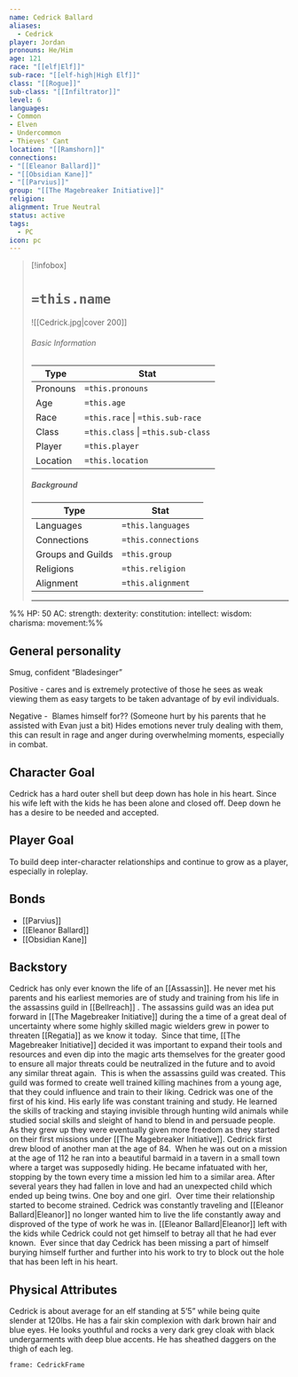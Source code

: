 ```yaml
---
name: Cedrick Ballard
aliases:
  - Cedrick
player: Jordan
pronouns: He/Him
age: 121
race: "[[elf|Elf]]"
sub-race: "[[elf-high|High Elf]]"
class: "[[Rogue]]"
sub-class: "[[Infiltrator]]"
level: 6
languages:
- Common
- Elven
- Undercommon
- Thieves' Cant
location: "[[Ramshorn]]"
connections: 
- "[[Eleanor Ballard]]"
- "[[Obsidian Kane]]"
- "[[Parvius]]"
group: "[[The Magebreaker Initiative]]"
religion:
alignment: True Neutral
status: active
tags:
  - PC
icon: pc
---
```

> [!infobox]
> # `=this.name` 
> ![[Cedrick.jpg|cover 200]]
> ###### Basic Information
> | Type | Stat |
> | ---- | ---- |
> | Pronouns | `=this.pronouns` |
> | Age | `=this.age` |
> |  Race | `=this.race` \| `=this.sub-race`|
> |  Class    | `=this.class` \| `=this.sub-class`   |
> | Player | `=this.player` |
> | Location | `=this.location` |
>
> ##### Background
> | Type | Stat |
> | ---- | ---- |
> |  Languages | `=this.languages` |
> | Connections| `=this.connections` |
> | Groups and Guilds | `=this.group` |
> | Religions | `=this.religion` |
> | Alignment| `=this.alignment` |
> ---

%% HP: 50
AC:
strength:
dexterity:
constitution:
intellect:
wisdom:
charisma: 
movement:%%
## General personality

Smug, confident “Bladesinger”

Positive - cares and is extremely protective of those he sees as weak viewing them as easy targets to be taken advantage of by evil individuals. 

Negative - 
Blames himself for?? (Someone hurt by his parents that he assisted with Evan just a bit)
Hides emotions never truly dealing with them, this can result in rage and anger during overwhelming moments, especially in combat. 

## Character Goal

Cedrick has a hard outer shell but deep down has hole in his heart. Since his wife left with the kids he has been alone and closed off. Deep down he has a desire to be needed and accepted. 

## Player Goal

To build deep inter-character relationships and continue to grow as a player, especially in roleplay. 

## Bonds

- [[Parvius]]
- [[Eleanor Ballard]]
- [[Obsidian Kane]]

## Backstory

Cedrick has only ever known the life of an [[Assassin]]. He never met his parents and his earliest memories are of study and training from his life in the assassins guild in [[Bellreach]] . The assassins guild was an idea put forward in [[The Magebreaker Initiative]] during the a time of a great deal of uncertainty where some highly skilled magic wielders grew in power to threaten [[Regatia]] as we know it today. 
Since that time, [[The Magebreaker Initiative]] decided it was important to expand their tools and resources and even dip into the magic arts themselves for the greater good to ensure all major threats could be neutralized in the future and to avoid any similar threat again. 
This is when the assassins guild was created. This guild was formed to create well trained killing machines from a young age, that they could influence and train to their liking. Cedrick was one of the first of his kind. His early life was constant training and study. He learned the skills of tracking and staying invisible through hunting wild animals while studied social skills and sleight of hand to blend in and persuade people. 
As they grew up they were eventually given more freedom as they started on their first missions under [[The Magebreaker Initiative]]. Cedrick first drew blood of another man at the age of 84. 
When he was out on a mission at the age of 112 he ran into a beautiful barmaid in a tavern in a small town where a target was supposedly hiding. He became infatuated with her, stopping by the town every time a mission led him to a similar area. After several years they had fallen in love and had an unexpected child which ended up being twins. One boy and one girl. 
Over time their relationship started to become strained. Cedrick was constantly traveling and [[Eleanor Ballard|Eleanor]] no longer wanted him to live the life constantly away and disproved of the type of work he was in. [[Eleanor Ballard|Eleanor]] left with the kids while Cedrick could not get himself to betray all that he had ever known. 
Ever since that day Cedrick has been missing a part of himself burying himself further and further into his work to try to block out the hole that has been left in his heart. 

## Physical Attributes

Cedrick is about average for an elf standing at 5’5” while being quite slender at 120lbs. He has a fair skin complexion with dark brown hair and blue eyes. He looks youthful and rocks a very dark grey cloak with black undergarments with deep blue accents. He has sheathed daggers on the thigh of each leg.

```custom-frames
frame: CedrickFrame
```